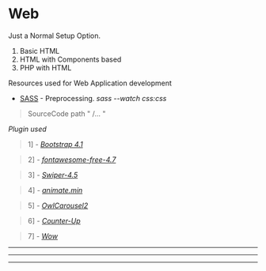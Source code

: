 # Web
Just a Normal Setup Option.
1. Basic HTML 
2. HTML with Components based
3. PHP with HTML 

Resources used for Web Application development

- [SASS](http://sass-lang.com/) - Preprocessing. *sass --watch css:css*

> SourceCode path " /... "

*Plugin used*

> 1] *- [Bootstrap 4.1](https://getbootstrap.com/)*

> 2] *- [fontawesome-free-4.7](https://fontawesome.com/v4.7.0/)*

> 3] *- [Swiper-4.5](https://idangero.us/swiper/)*

> 4] *- [animate.min](https://daneden.github.io/animate.css/)*

> 5] *- [OwlCarousel2](https://owlcarousel2.github.io/OwlCarousel2/)*

> 6] *- [Counter-Up](https://github.com/bfintal/Counter-Up)*

> 7] *- [Wow](https://github.com/matthieua/WOW)*










-------


-------

-------
